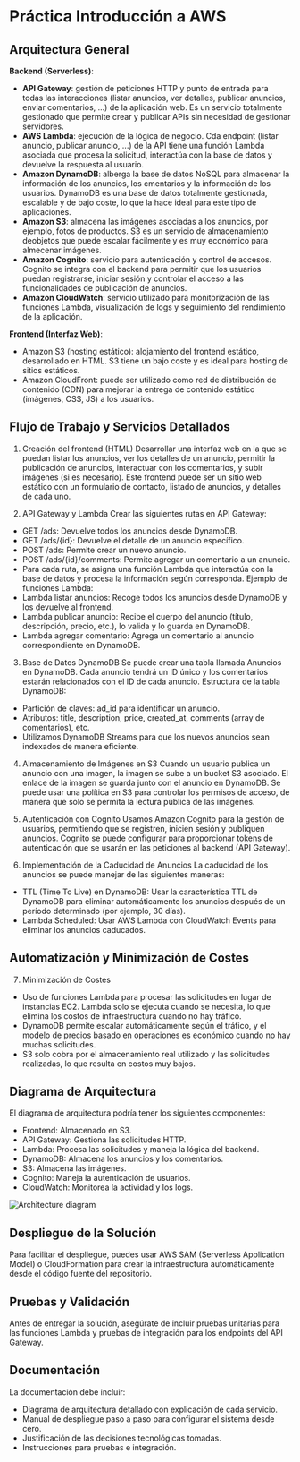 # Práctica Introducción a AWS

## Arquitectura General
<strong>Backend (Serverless)</strong>:
- <strong>API Gateway</strong>: gestión de peticiones HTTP y punto de entrada para todas las interacciones (listar anuncios, ver detalles, publicar anuncios, enviar comentarios, ...) de la aplicación web. Es un servicio totalmente gestionado que permite crear y publicar APIs sin necesidad de gestionar servidores.
- <strong>AWS Lambda</strong>: ejecución de la lógica de negocio. Cda endpoint (listar anuncio, publicar anuncio, ...) de la API tiene una función Lambda asociada que procesa la solicitud, interactúa con la base de datos y devuelve la respuesta al usuario.
- <strong>Amazon DynamoDB</strong>: alberga la base de datos NoSQL para almacenar la información de los anuncios, los cmentarios y la información de los usuarios. DynamoDB es una base de datos totalmente gestionada, escalable y de bajo coste, lo que la hace ideal para este tipo de aplicaciones.
- <strong>Amazon S3</strong>: almacena las imágenes asociadas a los anuncios, por ejemplo, fotos de productos. S3 es un servicio de almacenamiento deobjetos que puede escalar fácilmente y es muy económico para almecenar imágenes.
- <strong>Amazon Cognito</strong>: servicio para autenticación y control de accesos. Cognito se integra con el backend para permitir que los usuarios puedan registrarse, iniciar sesión y controlar el acceso a las funcionalidades de publicación de anuncios.
- <strong>Amazon CloudWatch</strong>: servicio utilizado para monitorización de las funciones Lambda, visualización de logs y seguimiento del rendimiento de la aplicación.

<strong>Frontend (Interfaz Web)</strong>:
- Amazon S3 (hosting estático): alojamiento del frontend estático, desarrollado en HTML. S3 tiene un bajo coste y es ideal para hosting de sitios estáticos.
- Amazon CloudFront: puede ser utilizado como red de distribución de contenido (CDN) para mejorar la entrega de contenido estático (imágenes, CSS, JS) a los usuarios.

## Flujo de Trabajo y Servicios Detallados
1) Creación del frontend (HTML)
Desarrollar una interfaz web en la que se puedan listar los anuncios, ver los detalles de un anuncio, permitir la publicación de anuncios, interactuar con los comentarios, y subir imágenes (si es necesario). Este frontend puede ser un sitio web estático con un formulario de contacto, listado de anuncios, y detalles de cada uno.

2) API Gateway y Lambda
Crear las siguientes rutas en API Gateway:
- GET /ads: Devuelve todos los anuncios desde DynamoDB.
- GET /ads/{id}: Devuelve el detalle de un anuncio específico.
- POST /ads: Permite crear un nuevo anuncio.
- POST /ads/{id}/comments: Permite agregar un comentario a un anuncio.
- Para cada ruta, se asigna una función Lambda que interactúa con la base de datos y procesa la información según corresponda.
Ejemplo de funciones Lambda:
- Lambda listar anuncios: Recoge todos los anuncios desde DynamoDB y los devuelve al frontend.
- Lambda publicar anuncio: Recibe el cuerpo del anuncio (título, descripción, precio, etc.), lo valida y lo guarda en DynamoDB.
- Lambda agregar comentario: Agrega un comentario al anuncio correspondiente en DynamoDB.

3) Base de Datos DynamoDB
Se puede crear una tabla llamada Anuncios en DynamoDB. Cada anuncio tendrá un ID único y los comentarios estarán relacionados con el ID de cada anuncio.
Estructura de la tabla DynamoDB:
- Partición de claves: ad_id para identificar un anuncio.
- Atributos: title, description, price, created_at, comments (array de comentarios), etc.
- Utilizamos DynamoDB Streams para que los nuevos anuncios sean indexados de manera eficiente.

4) Almacenamiento de Imágenes en S3
Cuando un usuario publica un anuncio con una imagen, la imagen se sube a un bucket S3 asociado. El enlace de la imagen se guarda junto con el anuncio en DynamoDB.
Se puede usar una política en S3 para controlar los permisos de acceso, de manera que solo se permita la lectura pública de las imágenes.

5) Autenticación con Cognito
Usamos Amazon Cognito para la gestión de usuarios, permitiendo que se registren, inicien sesión y publiquen anuncios. Cognito se puede configurar para proporcionar tokens de autenticación que se usarán en las peticiones al backend (API Gateway).

7) Implementación de la Caducidad de Anuncios
La caducidad de los anuncios se puede manejar de las siguientes maneras:
- TTL (Time To Live) en DynamoDB: Usar la característica TTL de DynamoDB para eliminar automáticamente los anuncios después de un período determinado (por ejemplo, 30 días).
- Lambda Scheduled: Usar AWS Lambda con CloudWatch Events para eliminar los anuncios caducados.

## Automatización y Minimización de Costes
7) Minimización de Costes
- Uso de funciones Lambda para procesar las solicitudes en lugar de instancias EC2. Lambda solo se ejecuta cuando se necesita, lo que elimina los costos de infraestructura cuando no hay tráfico.
- DynamoDB permite escalar automáticamente según el tráfico, y el modelo de precios basado en operaciones es económico cuando no hay muchas solicitudes.
- S3 solo cobra por el almacenamiento real utilizado y las solicitudes realizadas, lo que resulta en costos muy bajos.

## Diagrama de Arquitectura
El diagrama de arquitectura podría tener los siguientes componentes:
- Frontend: Almacenado en S3.
- API Gateway: Gestiona las solicitudes HTTP.
- Lambda: Procesa las solicitudes y maneja la lógica del backend.
- DynamoDB: Almacena los anuncios y los comentarios.
- S3: Almacena las imágenes.
- Cognito: Maneja la autenticación de usuarios.
- CloudWatch: Monitorea la actividad y los logs.

![Architecture diagram](https://github.com/marcoggnz/datahack/blob/main/AWSarchitectura-redes.jpg)

## Despliegue de la Solución
Para facilitar el despliegue, puedes usar AWS SAM (Serverless Application Model) o CloudFormation para crear la infraestructura automáticamente desde el código fuente del repositorio.

## Pruebas y Validación
Antes de entregar la solución, asegúrate de incluir pruebas unitarias para las funciones Lambda y pruebas de integración para los endpoints del API Gateway.

## Documentación
La documentación debe incluir:

- Diagrama de arquitectura detallado con explicación de cada servicio.
- Manual de despliegue paso a paso para configurar el sistema desde cero.
- Justificación de las decisiones tecnológicas tomadas.
- Instrucciones para pruebas e integración.
